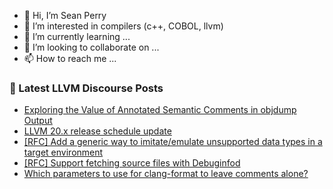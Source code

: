 - 👋 Hi, I’m Sean Perry
- 👀 I’m interested in compilers (c++, COBOL, llvm)
- 🌱 I’m currently learning ...
- 💞️ I’m looking to collaborate on ...
- 📫 How to reach me ...

<!---
s66perry/s66perry is a ✨ special ✨ repository because its `README.md` (this file) appears on your GitHub profile.
You can click the Preview link to take a look at your changes.
--->
### 📕 Latest LLVM Discourse Posts

<!-- DISCOURSE-LLVM:START -->
- [Exploring the Value of Annotated Semantic Comments in objdump Output](https://discourse.llvm.org/t/exploring-the-value-of-annotated-semantic-comments-in-objdump-output/86676#post_4)
- [LLVM 20.x release schedule update](https://discourse.llvm.org/t/llvm-20-x-release-schedule-update/86688#post_1)
- [[RFC] Add a generic way to imitate/emulate unsupported data types in a target environment](https://discourse.llvm.org/t/rfc-add-a-generic-way-to-imitate-emulate-unsupported-data-types-in-a-target-environment/86249#post_9)
- [[RFC] Support fetching source files with Debuginfod](https://discourse.llvm.org/t/rfc-support-fetching-source-files-with-debuginfod/86579#post_16)
- [Which parameters to use for clang-format to leave comments alone?](https://discourse.llvm.org/t/which-parameters-to-use-for-clang-format-to-leave-comments-alone/86687#post_1)
<!-- DISCOURSE-LLVM:END -->
